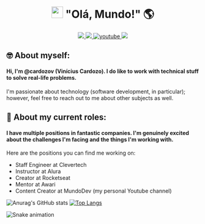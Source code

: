 <h1 align="center"><img src="https://raw.githubusercontent.com/kaueMarques/kaueMarques/master/hi.gif" height="30px"> "Olá, Mundo!" 🌎</h1>
<p align="center">
    <a href="https://instagram.com/_vcardozo">
    <img src="https://img.shields.io/badge/Instagram-E4405F?style=for-the-badge&logo=instagram&logoColor=white"/>
    </a>
    <a href="https://www.linkedin.com/in/vcardozo/">
    <img src="https://img.shields.io/badge/LinkedIn-307cc5?style=for-the-badge&logo=linkedin&logoColor=white"/>
    </a>
    <a href="https://youtube.com/@_mundodev">
    <img src="https://img.shields.io/youtube/channel/subscribers/UCGXUkH2w-H42TQQ4xzcmQDQ?label=Mundo%20Dev&style=for-the-badge" alt="youtube"/>
    </a>
    <img src="https://komarev.com/ghpvc/?username=vcardozo&style=for-the-badge"/>
</p>

## 🤓 About myself:
#### Hi, I'm @cardozov (Vinícius Cardozo). I do like to work with technical stuff to solve real-life problems.
I'm passionate about technology (software development, in particular); however, feel free to reach out to me about other subjects as well.

## 💼 About my current roles:
#### I have multiple positions in fantastic companies. I'm genuinely excited about the challenges I'm facing and the things I'm working with.
Here are the positions you can find me working on:
- Staff Engineer at Clevertech
- Instructor at Alura
- Creator at Rocketseat
- Mentor at Awari
- Content Creator at MundoDev (my personal Youtube channel)


![Anurag's GitHub stats](https://github-readme-stats.vercel.app/api?username=cardozov&hide=contribs,prs&show_icons=true&theme=dracula)
[![Top Langs](https://github-readme-stats.vercel.app/api/top-langs/?username=anuraghazra&layout=compact)](https://github.com/anuraghazra/github-readme-stats&theme=dracula)


![Snake animation](https://github.com/thepiyushmalhotra/thepiyushmalhotra/blob/output/github-contribution-grid-snake.svg)


<!-- <a href="https://github.com/anuraghazra/github-readme-stats">
  <img align="center" src="https://github-readme-stats.vercel.app/api/pin/?username=anuraghazra&repo=github-readme-stats" />
</a>
<a href="https://github.com/anuraghazra/convoychat">
  <img align="center" src="https://github-readme-stats.vercel.app/api/pin/?username=anuraghazra&repo=convoychat" />
</a> -->

